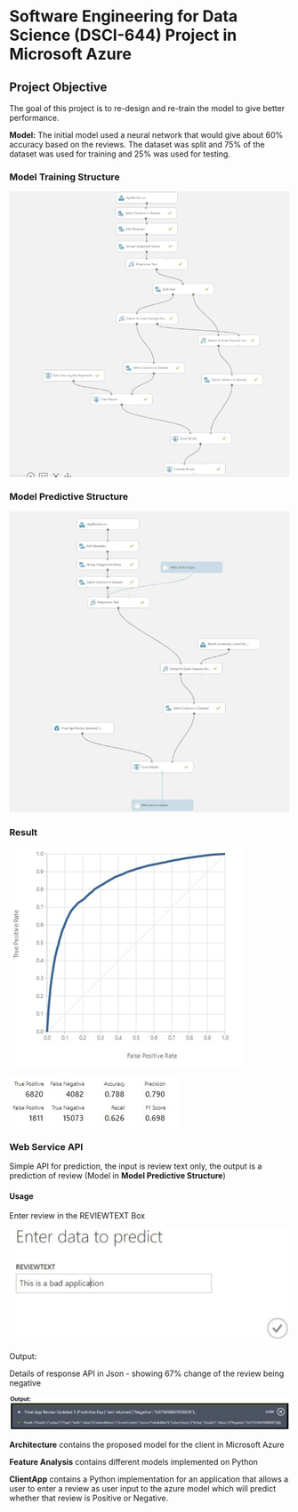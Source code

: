 # **Software Engineering for Data Science (DSCI-644) Project in Microsoft Azure**

## **Project Objective** 
The goal of this project is to re-design and re-train the model to give better performance.

**Model:** The initial model used a neural network that would give about 60% accuracy based on the reviews. The dataset was split and 75% of the dataset was used for training and 25% was used for testing. 

### Model Training Structure

![Train Model](https://github.com/bwvidro/dsci644_team_d/blob/master/Architecture/Model_Train.JPG)

### Model Predictive Structure

![Prediction Model](https://github.com/bwvidro/dsci644_team_d/blob/master/Architecture/Model_Pred.JPG)

### Result

![Results](https://github.com/bwvidro/dsci644_team_d/blob/master/Results/Results.JPG)

![Score](https://github.com/bwvidro/dsci644_team_d/blob/master/Results/Result.JPG)

### Web Service API

Simple API for prediction, the input is review text only, the output is a prediction of review (Model in **Model Predictive Structure**)

#### Usage

Enter review in the REVIEWTEXT Box

![API](https://github.com/bwvidro/dsci644_team_d/blob/master/Results/API.JPG)

Output:

Details of response API in Json - showing 67% change of the review being negative

![Output](https://github.com/bwvidro/dsci644_team_d/blob/master/Results/Output.JPG)



**Architecture** contains the proposed model for the client in Microsoft Azure

**Feature Analysis** contains different models implemented on Python

**ClientApp** contains a Python implementation for an application that allows a user to enter a review as user input to the azure model which will predict whether that review is Positive or Negative.

